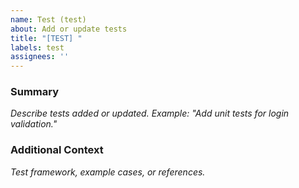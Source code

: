 ```yaml
---
name: Test (test)
about: Add or update tests
title: "[TEST] "
labels: test
assignees: ''
---
```


### Summary
_Describe tests added or updated. Example: "Add unit tests for login validation."_

### Additional Context
_Test framework, example cases, or references._

